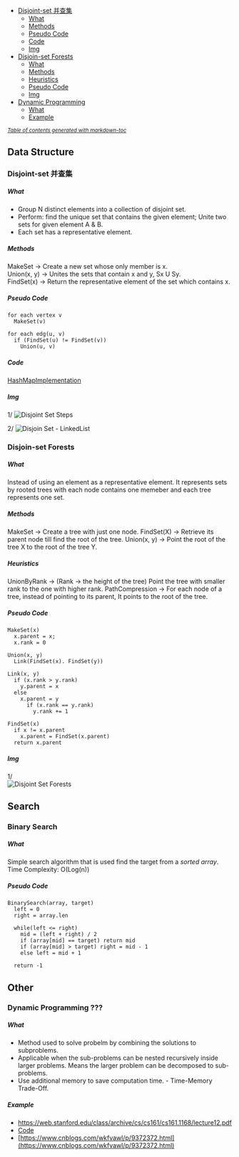 - [Disjoint-set  并查集](#disjoint-set-----)
    + [What](#what)
    + [Methods](#methods)
    + [Pseudo Code](#pseudo-code)
    + [Code](#code)
    + [Img](#img)
- [Disjoin-set Forests](#disjoin-set-forests)
    + [What](#what-1)
    + [Methods](#methods-1)
    + [Heuristics](#heuristics)
    + [Pseudo Code](#pseudo-code-1)
    + [Img](#img-1)
- [Dynamic Programming](#dynamic-programming)
    + [What](#what-2)
    + [Example](#example)

<small><i><a href='http://ecotrust-canada.github.io/markdown-toc/'>Table of contents generated with markdown-toc</a></i></small>
  
## Data Structure
### Disjoint-set  并查集    
##### What  
* Group N distinct elements into a collection of disjoint set.  
* Perform: find the unique set that contains the given element; Unite two sets for given element A & B.  
* Each set has a representative element.
##### Methods  
MakeSet -> Create a new set whose only member is x.  
Union(x, y) -> Unites the sets that contain x and y, Sx U Sy.  
FindSet(x) -> Return the representative element of the set which contains x.  
  
##### Pseudo Code  
```  
for each vertex v  
  MakeSet(v)  
  
for each edg(u, v) 
  if (FindSet(u) != FindSet(v))  
    Union(u, v)  
``` 
##### Code  
[HashMapImplementation](https://github.com/HUAZHEYINy/NOTE/blob/master/Codes/src/DisjointSet.java)  
  
##### Img  
1/ ![Disjoint Set Steps](https://media.geeksforgeeks.org/wp-content/uploads/Linked_List_representation_of_Disjoint_Set_Data_Structures_2.jpg)  
  
2/ ![Disjoin Set - LinkedList](https://media.geeksforgeeks.org/wp-content/uploads/Linked_List_representation_of_Disjoint_Set_Data_Structures_3.jpg)  
  
### Disjoin-set Forests  
##### What  
Instead of using an element as a representative element. It represents sets by rooted trees with each node contains one memeber and each tree represents one set.  
##### Methods  
MakeSet -> Create a tree with just one node.
FindSet(X) -> Retrieve its parent node till find the root of the tree.
Union(x, y) -> Point the root of the tree X to the root of the tree Y. 
##### Heuristics 
UnionByRank -> (Rank -> the height of the tree) Point the tree with smaller rank to the one with higher rank.
PathCompression -> For each node of a tree, instead of pointing to its parent, It points to the root of the tree.  
##### Pseudo Code  
```  
MakeSet(x)  
  x.parent = x;
  x.rank = 0  
  
Union(x, y)  
  Link(FindSet(x). FindSet(y))  
  
Link(x, y)  
  if (x.rank > y.rank)  
    y.parent = x  
  else   
    x.parent = y  
      if (x.rank == y.rank)  
        y.rank += 1  
   
FindSet(x)  
  if x != x.parent  
    x.parent = FindSet(x.parent)  
  return x.parent
```    
##### Img 
1/  
![Disjoint Set Forests](https://helloacm.com/wp-images/acm/2012/data-structure/disjoint3.jpg)  
     
## Search  
### Binary Search
##### What  
Simple search algorithm that is used find the target from a *sorted array*.     
Time Complexity: O(Log(n))
##### Pseudo Code  
```  
BinarySearch(array, target) 
  left = 0
  right = array.len  
  
  while(left <= right)  
    mid = (left + right) / 2
    if (array[mid] == target) return mid
    if (array[mid] > target) right = mid - 1
    else left = mid + 1
    
  return -1 
``` 
  
#####  
## Other
### Dynamic Programming ???
##### What  
* Method used to solve probelm by combining the solutions to subproblems.
* Applicable when the sub-problems can be nested recursively inside larger problems. Means the larger problem can be decomposed to sub-problems.    
* Use additional memory to save computation time. - Time-Memory Trade-Off.
##### Example  
* https://web.stanford.edu/class/archive/cs/cs161/cs161.1168/lecture12.pdf   
* [Code]()  
* [https://www.cnblogs.com/wkfvawl/p/9372372.html](https://www.cnblogs.com/wkfvawl/p/9372372.html)